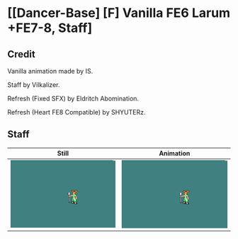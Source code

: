 # [\[Dancer-Base\] \[F\] Vanilla FE6 Larum +FE7-8, Staff]

## Credit

Vanilla animation made by IS.

Staff by Vilkalizer.

Refresh (Fixed SFX) by Eldritch Abomination.

Refresh (Heart FE8 Compatible) by SHYUTERz.

## Staff

| Still | Animation |
| :---: | :-------: |
| ![Staff still](./Staff_000.png) | ![Staff animation](./Staff.gif) |
